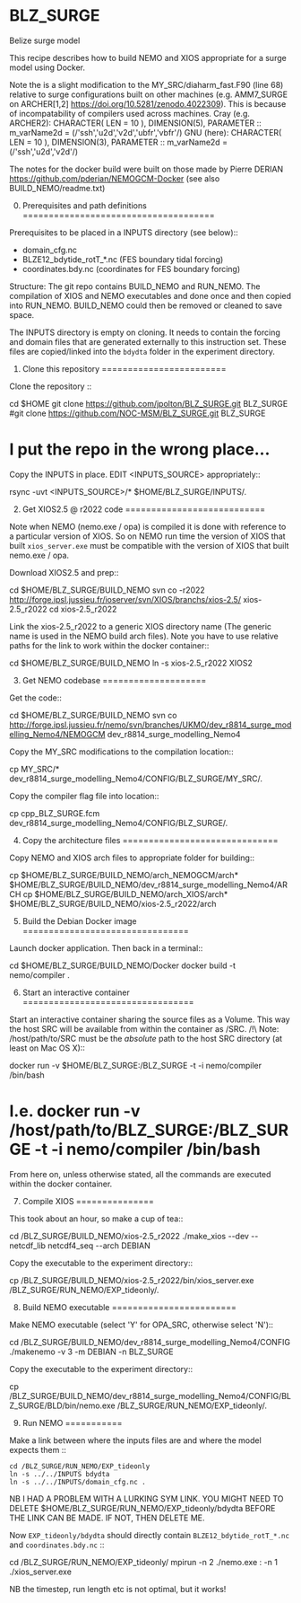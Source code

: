 # BLZ_SURGE
Belize surge model


This recipe describes how to build NEMO and XIOS appropriate for a surge model
using Docker.

Note the is a slight modification to the MY_SRC/diaharm_fast.F90 (line 68)
relative to  surge configurations built on other machines (e.g. AMM7_SURGE on
  ARCHER[1,2] https://doi.org/10.5281/zenodo.4022309).
This is because of incompatability of compilers used across machines.
Cray (e.g. ARCHER2):
CHARACTER( LEN = 10 ), DIMENSION(5), PARAMETER :: m_varName2d = (/'ssh','u2d','v2d','ubfr','vbfr'/)
GNU (here):
CHARACTER( LEN = 10 ), DIMENSION(3), PARAMETER :: m_varName2d = (/'ssh','u2d','v2d'/)

The notes for the docker build were built on those made by Pierre DERIAN
https://github.com/pderian/NEMOGCM-Docker (see also BUILD_NEMO/readme.txt)

0) Prerequisites and path definitions
=====================================

Prerequisites to be placed in a INPUTS directory (see below)::

  * domain_cfg.nc
  * BLZE12_bdytide_rotT_*.nc   (FES boundary tidal forcing)
  * coordinates.bdy.nc (coordinates for FES boundary forcing)

Structure:
The git repo contains BUILD_NEMO and RUN_NEMO. The compilation of XIOS and NEMO
executables and done once and then copied into RUN_NEMO. BUILD_NEMO could then be
removed or cleaned to save space.

The INPUTS directory is empty on cloning.  It needs to contain the forcing and
domain files that are generated externally to this instruction set. These files
are copied/linked into the `bdydta` folder in the experiment directory.


1) Clone this repository
========================

Clone the repository ::

  cd $HOME
  git clone https://github.com/jpolton/BLZ_SURGE.git BLZ_SURGE
  #git clone https://github.com/NOC-MSM/BLZ_SURGE.git BLZ_SURGE
  # I put the repo in the wrong place...

Copy the INPUTS in place. EDIT <INPUTS_SOURCE> appropriately::

  rsync -uvt <INPUTS_SOURCE>/* $HOME/BLZ_SURGE/INPUTS/.



2) Get XIOS2.5 @ r2022 code
===========================

Note when NEMO (nemo.exe / opa) is compiled it is done with reference to a
particular version of XIOS. So on NEMO run time the version of XIOS that built
`xios_server.exe` must be compatible with the version of XIOS that built
nemo.exe / opa.

Download XIOS2.5 and prep::

  cd $HOME/BLZ_SURGE/BUILD_NEMO
  svn co -r2022 http://forge.ipsl.jussieu.fr/ioserver/svn/XIOS/branchs/xios-2.5/  xios-2.5_r2022
  cd xios-2.5_r2022

Link the xios-2.5_r2022 to a generic XIOS directory name (The generic name is
  used in the NEMO build arch files). Note you have to use relative paths for
  the link to work within the docker container::

  cd $HOME/BLZ_SURGE/BUILD_NEMO
  ln -s xios-2.5_r2022 XIOS2



3) Get NEMO codebase
====================

Get the code::

  cd $HOME/BLZ_SURGE/BUILD_NEMO
  svn co http://forge.ipsl.jussieu.fr/nemo/svn/branches/UKMO/dev_r8814_surge_modelling_Nemo4/NEMOGCM dev_r8814_surge_modelling_Nemo4

Copy the MY_SRC modifications to the compilation location::

  cp MY_SRC/* dev_r8814_surge_modelling_Nemo4/CONFIG/BLZ_SURGE/MY_SRC/.

Copy the compiler flag file into location::

  cp cpp_BLZ_SURGE.fcm dev_r8814_surge_modelling_Nemo4/CONFIG/BLZ_SURGE/.




4) Copy the architecture files
==============================

Copy NEMO and XIOS arch files to appropriate folder for building::

  cp $HOME/BLZ_SURGE/BUILD_NEMO/arch_NEMOGCM/arch* $HOME/BLZ_SURGE/BUILD_NEMO/dev_r8814_surge_modelling_Nemo4/ARCH
  cp $HOME/BLZ_SURGE/BUILD_NEMO/arch_XIOS/arch* $HOME/BLZ_SURGE/BUILD_NEMO/xios-2.5_r2022/arch




5) Build the Debian Docker image
================================

Launch docker application. Then back in a terminal::

  cd $HOME/BLZ_SURGE/BUILD_NEMO/Docker
  docker build -t nemo/compiler .


6) Start an interactive container
=================================

Start an interactive container sharing the source files as a Volume.
This way the host SRC will be available from within the container as /SRC.
/!\ Note: /host/path/to/SRC must be the _absolute_ path to the host SRC directory
(at least on Mac OS X)::

  docker run -v $HOME/BLZ_SURGE:/BLZ_SURGE -t -i nemo/compiler /bin/bash
  # I.e. docker run -v /host/path/to/BLZ_SURGE:/BLZ_SURGE -t -i nemo/compiler /bin/bash

From here on, unless otherwise stated, all the commands are executed within the
 docker container.

7) Compile XIOS
===============

This took about an hour, so make a cup of tea::

  cd /BLZ_SURGE/BUILD_NEMO/xios-2.5_r2022
  ./make_xios --dev --netcdf_lib netcdf4_seq --arch DEBIAN

Copy the executable to the experiment directory::

  cp /BLZ_SURGE/BUILD_NEMO/xios-2.5_r2022/bin/xios_server.exe  /BLZ_SURGE/RUN_NEMO/EXP_tideonly/.



8) Build NEMO executable
========================

Make NEMO executable (select 'Y' for OPA_SRC, otherwise select 'N')::

  cd /BLZ_SURGE/BUILD_NEMO/dev_r8814_surge_modelling_Nemo4/CONFIG
  ./makenemo -v 3 -m DEBIAN -n BLZ_SURGE

Copy the executable to the experiment directory::

  cp /BLZ_SURGE/BUILD_NEMO/dev_r8814_surge_modelling_Nemo4/CONFIG/BLZ_SURGE/BLD/bin/nemo.exe  /BLZ_SURGE/RUN_NEMO/EXP_tideonly/.


9) Run NEMO
===========

Make a link between where the inputs files are and where the model expects them ::

    cd /BLZ_SURGE/RUN_NEMO/EXP_tideonly
    ln -s ../../INPUTS bdydta
    ln -s ../../INPUTS/domain_cfg.nc .

NB I HAD A PROBLEM WITH A LURKING SYM LINK. YOU MIGHT NEED TO DELETE $HOME/BLZ_SURGE/RUN_NEMO/EXP_tideonly/bdydta  BEFORE THE LINK CAN BE MADE. IF NOT, THEN DELETE ME.

Now `EXP_tideonly/bdydta` should directly contain `BLZE12_bdytide_rotT_*.nc` and
`coordinates.bdy.nc`
::

  cd /BLZ_SURGE/RUN_NEMO/EXP_tideonly/
  mpirun -n 2 ./nemo.exe : -n 1 ./xios_server.exe

NB the timestep, run length etc is not optimal, but it works!
